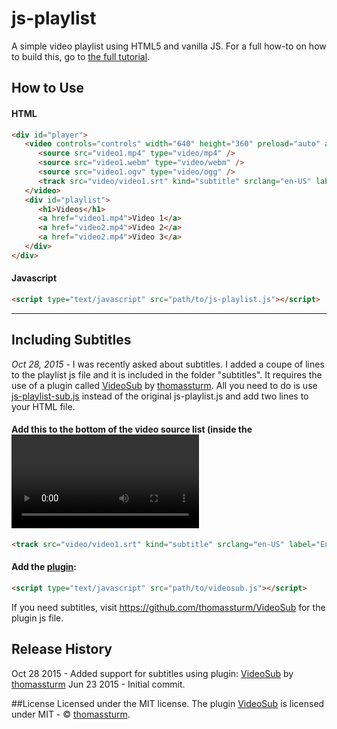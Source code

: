 # js-playlist
A simple video playlist using HTML5 and vanilla JS. For a full how-to on how to build this, go to <a href="http://kristiwitts.com/blog/html-5-video-playlist-tutorial/">the full tutorial</a>.

## How to Use

#### HTML
```html
<div id="player">
   <video controls="controls" width="640" height="360" preload="auto" autoplay>
      <source src="video1.mp4" type="video/mp4" />
      <source src="video1.webm" type="video/webm" />
      <source src="video1.ogv" type="video/ogg" />
      <track src="video/video1.srt" kind="subtitle" srclang="en-US" label="English" /> <!--optional for subtitles-->
   </video>
   <div id="playlist">
      <h1>Videos</h1>
      <a href="video1.mp4">Video 1</a>
      <a href="video2.mp4">Video 2</a>
      <a href="video2.mp4">Video 3</a>
   </div>
</div>
```

#### Javascript
```html
<script type="text/javascript" src="path/to/js-playlist.js"></script>
```

---

## Including Subtitles
<i>Oct 28, 2015</i> - I was recently asked about subtitles. I added a coupe of lines to the playlist js file and it is included in the folder "subtitles". It requires the use of a plugin called <a href="https://github.com/thomassturm/VideoSub">VideoSub</a> by <a href="https://github.com/thomassturm">thomassturm</a>. All you need to do is use <a href="https://github.com/kwitts/js-playlist/blob/gh-pages/subtitles/js-playlist-sub.js">js-playlist-sub.js</a> instead of the original js-playlist.js and add two lines to your HTML file.

#### Add this to the bottom of the video source list (inside the <video> tags)
```html
<track src="video/video1.srt" kind="subtitle" srclang="en-US" label="English" />
```

#### Add the <a href="https://github.com/thomassturm/VideoSub">plugin</a>:
```html
<script type="text/javascript" src="path/to/videosub.js"></script>
```

If you need subtitles, visit <a href="https://github.com/thomassturm/VideoSub">https://github.com/thomassturm/VideoSub</a> for the plugin js file.

## Release History
Oct 28 2015 - Added support for subtitles using plugin: <a href="https://github.com/thomassturm/VideoSub">VideoSub</a> by <a href="https://github.com/thomassturm">thomassturm</a>
Jun 23 2015 - Initial commit.

##License
Licensed under the MIT license. The plugin <a href="https://github.com/thomassturm/VideoSub">VideoSub</a> is licensed under MIT - &copy; <a href="https://github.com/thomassturm">thomassturm</a>.
